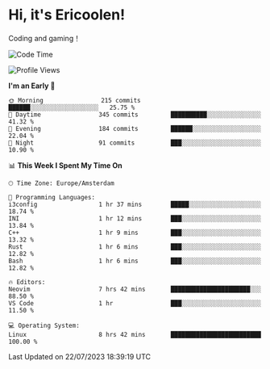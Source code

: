 # Hi, it's Ericoolen!
Coding and gaming！

<!--START_SECTION:waka-->
![Code Time](http://img.shields.io/badge/Code%20Time-905%20hrs%2014%20mins-blue)

![Profile Views](http://img.shields.io/badge/Profile%20Views-0-blue)

**I'm an Early 🐤** 

```text
🌞 Morning                215 commits         ██████░░░░░░░░░░░░░░░░░░░   25.75 % 
🌆 Daytime                345 commits         ██████████░░░░░░░░░░░░░░░   41.32 % 
🌃 Evening                184 commits         ██████░░░░░░░░░░░░░░░░░░░   22.04 % 
🌙 Night                  91 commits          ███░░░░░░░░░░░░░░░░░░░░░░   10.90 % 
```


📊 **This Week I Spent My Time On** 

```text
🕑︎ Time Zone: Europe/Amsterdam

💬 Programming Languages: 
i3config                 1 hr 37 mins        █████░░░░░░░░░░░░░░░░░░░░   18.74 % 
INI                      1 hr 12 mins        ███░░░░░░░░░░░░░░░░░░░░░░   13.84 % 
C++                      1 hr 9 mins         ███░░░░░░░░░░░░░░░░░░░░░░   13.32 % 
Rust                     1 hr 6 mins         ███░░░░░░░░░░░░░░░░░░░░░░   12.82 % 
Bash                     1 hr 6 mins         ███░░░░░░░░░░░░░░░░░░░░░░   12.82 % 

🔥 Editors: 
Neovim                   7 hrs 42 mins       ██████████████████████░░░   88.50 % 
VS Code                  1 hr                ███░░░░░░░░░░░░░░░░░░░░░░   11.50 % 

💻 Operating System: 
Linux                    8 hrs 42 mins       █████████████████████████   100.00 % 
```


 Last Updated on 22/07/2023 18:39:19 UTC
<!--END_SECTION:waka-->

